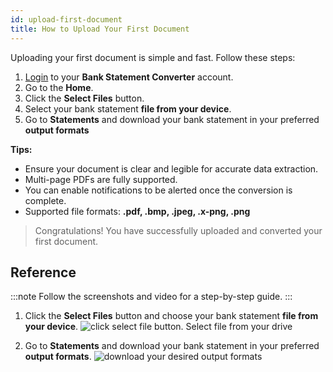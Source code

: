 ```yaml
---
id: upload-first-document
title: How to Upload Your First Document
---
```



Uploading your first document is simple and fast. Follow these steps:

1. [Login](https://bankstmtconverter.com/login) to your **Bank Statement Converter** account.  
2. Go to the **Home**.  
3. Click the **Select Files** button. 
4. Select your bank statement **file from your device**.
5. Go to **Statements** and download your bank statement in your preferred **output formats**  
 

**Tips:**  
- Ensure your document is clear and legible for accurate data extraction.  
- Multi-page PDFs are fully supported.  
- You can enable notifications to be alerted once the conversion is complete.  
- Supported file formats: **.pdf, .bmp, .jpeg, .x-png, .png** 
> Congratulations! You have successfully uploaded and converted your first document.

## Reference 
:::note
Follow the screenshots and video for a step-by-step guide.
:::

1. Click the **Select Files** button and choose your bank statement **file from your device**.
![click select file button. Select file from your drive](/img/upload-file.png)

2. Go to **Statements** and download your bank statement in your preferred **output formats**.
![download your desired output formats](/img/statement.png)